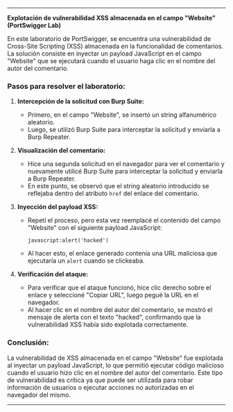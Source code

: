 
---

**Explotación de vulnerabilidad XSS almacenada en el campo "Website" (PortSwigger Lab)**

En este laboratorio de PortSwigger, se encuentra una vulnerabilidad de Cross-Site Scripting (XSS) almacenada en la funcionalidad de comentarios. La solución consiste en inyectar un payload JavaScript en el campo "Website" que se ejecutará cuando el usuario haga clic en el nombre del autor del comentario.

### Pasos para resolver el laboratorio:

1. **Intercepción de la solicitud con Burp Suite:**
    
    - Primero, en el campo "Website", se insertó un string alfanumérico aleatorio.
    - Luego, se utilizó Burp Suite para interceptar la solicitud y enviarla a Burp Repeater.
2. **Visualización del comentario:**
    
    - Hice una segunda solicitud en el navegador para ver el comentario y nuevamente utilicé Burp Suite para interceptar la solicitud y enviarla a Burp Repeater.
    - En este punto, se observó que el string aleatorio introducido se reflejaba dentro del atributo `href` del enlace del comentario.
3. **Inyección del payload XSS:**
    
    - Repetí el proceso, pero esta vez reemplacé el contenido del campo "Website" con el siguiente payload JavaScript:
        
        ```
        javascript:alert('hacked')
        ```
        
    - Al hacer esto, el enlace generado contenía una URL maliciosa que ejecutaría un `alert` cuando se clickeaba.
4. **Verificación del ataque:**
    
    - Para verificar que el ataque funcionó, hice clic derecho sobre el enlace y seleccioné "Copiar URL", luego pegué la URL en el navegador.
    - Al hacer clic en el nombre del autor del comentario, se mostró el mensaje de alerta con el texto "hacked", confirmando que la vulnerabilidad XSS había sido explotada correctamente.

### Conclusión:

La vulnerabilidad de XSS almacenada en el campo "Website" fue explotada al inyectar un payload JavaScript, lo que permitió ejecutar código malicioso cuando el usuario hizo clic en el nombre del autor del comentario. Este tipo de vulnerabilidad es crítica ya que puede ser utilizada para robar información de usuarios o ejecutar acciones no autorizadas en el navegador del mismo.

---


